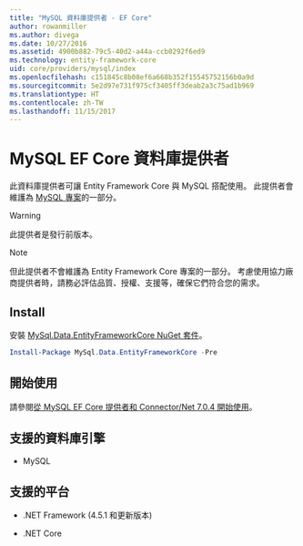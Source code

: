```yaml
---
title: "MySQL 資料庫提供者 - EF Core"
author: rowanmiller
ms.author: divega
ms.date: 10/27/2016
ms.assetid: 4900b882-79c5-40d2-a44a-ccb0292f6ed9
ms.technology: entity-framework-core
uid: core/providers/mysql/index
ms.openlocfilehash: c151845c8b08ef6a668b352f15545752156b0a9d
ms.sourcegitcommit: 5e2d97e731f975cf3405ff3deab2a3c75ad1b969
ms.translationtype: HT
ms.contentlocale: zh-TW
ms.lasthandoff: 11/15/2017
---
```

# <a name="mysql-ef-core-database-provider"></a>MySQL EF Core 資料庫提供者

此資料庫提供者可讓 Entity Framework Core 與 MySQL 搭配使用。 此提供者會維護為 [MySQL 專案](http://dev.mysql.com)的一部分。

> [!WARNING]  
> 此提供者是發行前版本。

> [!NOTE]  
> 但此提供者不會維護為 Entity Framework Core 專案的一部分。 考慮使用協力廠商提供者時，請務必評估品質、授權、支援等，確保它們符合您的需求。

## <a name="install"></a>Install

安裝 [MySql.Data.EntityFrameworkCore NuGet 套件](https://www.nuget.org/packages/MySql.Data.EntityFrameworkCore)。

``` powershell
Install-Package MySql.Data.EntityFrameworkCore -Pre
```

## <a name="get-started"></a>開始使用

請參閱[從 MySQL EF Core 提供者和 Connector/Net 7.0.4 開始使用](http://insidemysql.com/howto-starting-with-mysql-ef-core-provider-and-connectornet-7-0-4/)。

## <a name="supported-database-engines"></a>支援的資料庫引擎

* MySQL

## <a name="supported-platforms"></a>支援的平台

* .NET Framework (4.5.1 和更新版本)

* .NET Core
